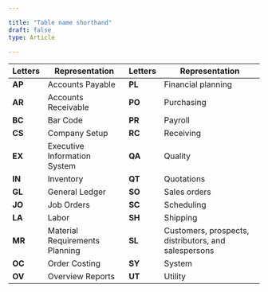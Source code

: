 ```yaml
---

title: "Table name shorthand"
draft: false
type: Article

---
```

| **Letters** | **Representation**              | **Letters** | **Representation**                         |
|-------------|----------------------------------|-------------|--------------------------------------------|
| **AP**      | Accounts Payable                 | **PL**      | Financial planning                         |
| **AR**      | Accounts Receivable              | **PO**      | Purchasing                                |
| **BC**      | Bar Code                         | **PR**      | Payroll                                   |
| **CS**      | Company Setup                   | **RC**      | Receiving                                 |
| **EX**      | Executive Information System     | **QA**      | Quality                                   |
| **IN**      | Inventory                       | **QT**      | Quotations                                |
| **GL**      | General Ledger                  | **SO**      | Sales orders                              |
| **JO**      | Job Orders                      | **SC**      | Scheduling                                |
| **LA**      | Labor                           | **SH**      | Shipping                                  |
| **MR**      | Material Requirements Planning  | **SL**      | Customers, prospects, distributors, and salespersons |
| **OC**      | Order Costing                   | **SY**      | System                                    |
| **OV**      | Overview Reports                | **UT**      | Utility                                   |


​